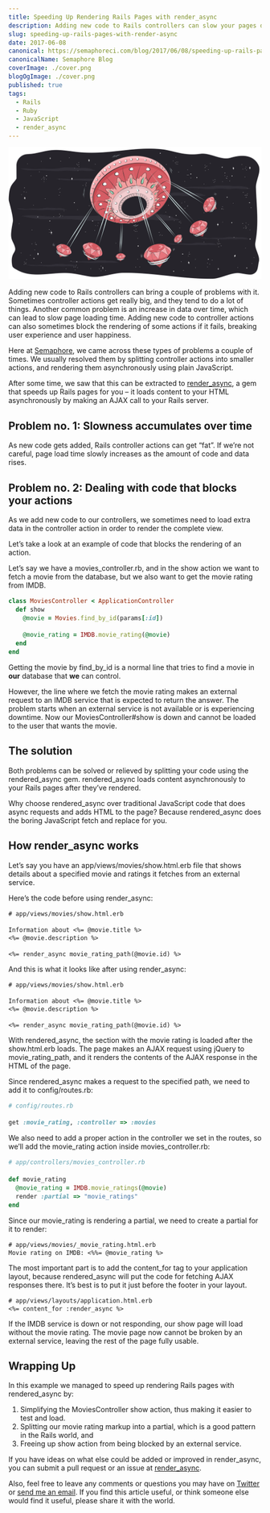 ```yaml
---
title: Speeding Up Rendering Rails Pages with render_async
description: Adding new code to Rails controllers can slow your pages down. Here's how to make rendering your Rails pages faster.
slug: speeding-up-rails-pages-with-render-async
date: 2017-06-08
canonical: https://semaphoreci.com/blog/2017/06/08/speeding-up-rails-pages-with-render-async.html
canonicalName: Semaphore Blog
coverImage: ./cover.png
blogOgImage: ./cover.png
published: true
tags:
  - Rails
  - Ruby
  - JavaScript
  - render_async
---
```


![Speeding Up Rendering Rails Pages with render_async](./cover.png)

Adding new code to Rails controllers can bring a couple of problems with it. Sometimes controller actions get really big, and they tend to do a lot of things. Another common problem is an increase in data over time, which can lead to slow page loading time. Adding new code to controller actions can also sometimes block the rendering of some actions if it fails, breaking user experience and user happiness.

Here at [Semaphore](https://semaphoreci.com/), we came across these types of problems a couple of times. We usually resolved them by splitting controller actions into smaller actions, and rendering them asynchronously using plain JavaScript.

After some time, we saw that this can be extracted to [render_async](https://rubygems.org/gems/render_async), a gem that speeds up Rails pages for you – it loads content to your HTML asynchronously by making an AJAX call to your Rails server.

## Problem no. 1: Slowness accumulates over time

As new code gets added, Rails controller actions can get “fat”. If we’re not careful, page load time slowly increases as the amount of code and data rises.

## Problem no. 2: Dealing with code that blocks your actions

As we add new code to our controllers, we sometimes need to load extra data in the controller action in order to render the complete view.

Let’s take a look at an example of code that blocks the rendering of an action.

Let’s say we have a movies_controller.rb, and in the show action we want to fetch a movie from the database, but we also want to get the movie rating from IMDB.

```ruby
class MoviesController < ApplicationController
  def show
    @movie = Movies.find_by_id(params[:id])

    @movie_rating = IMDB.movie_rating(@movie)
  end
end
```

Getting the movie by find_by_id is a normal line that tries to find a movie in **our** database that **we** can control.

However, the line where we fetch the movie rating makes an external request to an IMDB service that is expected to return the answer. The problem starts when an external service is not available or is experiencing downtime. Now our MoviesController#show is down and cannot be loaded to the user that wants the movie.

## The solution

Both problems can be solved or relieved by splitting your code using the rendered_async gem. rendered_async loads content asynchronously to your Rails pages after they’ve rendered.

Why choose rendered_async over traditional JavaScript code that does async requests and adds HTML to the page? Because rendered_async does the boring JavaScript fetch and replace for you.

## How render_async works

Let’s say you have an app/views/movies/show.html.erb file that shows details about a specified movie and ratings it fetches from an external service.

Here’s the code before using render_async:

```erb
# app/views/movies/show.html.erb

Information about <%= @movie.title %>
<%= @movie.description %>

<%= render_async movie_rating_path(@movie.id) %>
```

And this is what it looks like after using render_async:

```erb
# app/views/movies/show.html.erb

Information about <%= @movie.title %>
<%= @movie.description %>

<%= render_async movie_rating_path(@movie.id) %>
```

With rendered_async, the section with the movie rating is loaded after the show.html.erb loads. The page makes an AJAX request using jQuery to movie_rating_path, and it renders the contents of the AJAX response in the HTML of the page.

Since rendered_async makes a request to the specified path, we need to add it to config/routes.rb:

```ruby
# config/routes.rb

get :movie_rating, :controller => :movies
```

We also need to add a proper action in the controller we set in the routes, so we’ll add the movie_rating action inside movies_controller.rb:

```ruby
# app/controllers/movies_controller.rb

def movie_rating
  @movie_rating = IMDB.movie_ratings(@movie)
  render :partial => "movie_ratings"
end
```

Since our movie_rating is rendering a partial, we need to create a partial for it to render:

```erb
# app/views/movies/_movie_rating.html.erb
Movie rating on IMDB: <%%= @movie_rating %>
```

The most important part is to add the content_for tag to your application layout, because rendered_async will put the code for fetching AJAX responses there. It’s best is to put it just before the footer in your layout.

```erb
# app/views/layouts/application.html.erb
<%= content_for :render_async %>
```

If the IMDB service is down or not responding, our show page will load without the movie rating. The movie page now cannot be broken by an external service, leaving the rest of the page fully usable.

## Wrapping Up

In this example we managed to speed up rendering Rails pages with rendered_async by:

1.  Simplifying the MoviesController show action, thus making it easier to test and load.
2.  Splitting our movie rating markup into a partial, which is a good pattern in the Rails world, and
3.  Freeing up show action from being blocked by an external service.

If you have ideas on what else could be added or improved in render_async, you can submit a pull request or an issue at [render_async](https://github.com/renderedtext/render_async).

Also, feel free to leave any comments or questions you may have on
[Twitter](https://twitter.com/nikolalsvk/status/872823260668469248) or
[send me an email](mailto:nikola@pragmaticpineapple.com). If you find this article
useful, or think someone else would find it useful, please share it with the
world.
